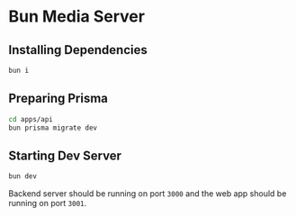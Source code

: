 # Bun Media Server

## Installing Dependencies

```sh
bun i
```

## Preparing Prisma

```sh
cd apps/api
bun prisma migrate dev
```

## Starting Dev Server

```sh
bun dev
```

Backend server should be running on port `3000` and the web app should be running on port `3001`.
